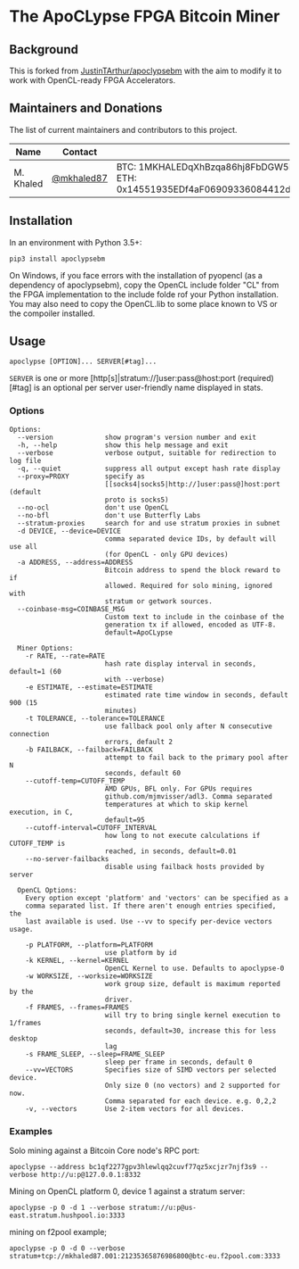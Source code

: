 # The ApoCLypse FPGA Bitcoin Miner

## Background
This is forked from [JustinTArthur/apoclypsebm](https://github.com/JustinTArthur/apoclypsebm) with the aim to modify it to work with OpenCL-ready FPGA Accelerators.

## Maintainers and Donations

The list of current maintainers and contributors to this project.

| Name                  | Contact                   |                                                              |
| --------------------- | ------------------------- | ------------------------------------------------------------ |
| M. Khaled     | [@mkhaled87](https://github.com/mkhaled87)     | BTC: 1MKHALEDqXhBzqa86hj8FbDGW5HvDdA5Tq,<br />ETH: 0x14551935EDf4aF06909336084412dd805aE14b26|



## Installation
In an environment with Python 3.5+:

    pip3 install apoclypsebm
    
On Windows, if you face errors with the installation of pyopencl (as a dependency of apoclypsebm), copy the OpenCL include folder "CL\" from the FPGA implementation to the include folde rof your Python installation. You may also need to copy the OpenCL.lib to some place known to VS or the compoiler installed.

## Usage
    apoclypse [OPTION]... SERVER[#tag]...

`SERVER` is one or more [http[s]|stratum://]user:pass@host:port (required)  
[#tag] is an optional per server user-friendly name displayed in stats.

### Options
```
Options:
  --version             show program's version number and exit
  -h, --help            show this help message and exit
  --verbose             verbose output, suitable for redirection to log file
  -q, --quiet           suppress all output except hash rate display
  --proxy=PROXY         specify as
                        [[socks4|socks5|http://]user:pass@]host:port (default
                        proto is socks5)
  --no-ocl              don't use OpenCL
  --no-bfl              don't use Butterfly Labs
  --stratum-proxies     search for and use stratum proxies in subnet
  -d DEVICE, --device=DEVICE
                        comma separated device IDs, by default will use all
                        (for OpenCL - only GPU devices)
  -a ADDRESS, --address=ADDRESS
                        Bitcoin address to spend the block reward to if
                        allowed. Required for solo mining, ignored with
                        stratum or getwork sources.
  --coinbase-msg=COINBASE_MSG
                        Custom text to include in the coinbase of the
                        generation tx if allowed, encoded as UTF-8.
                        default=ApoCLypse

  Miner Options:
    -r RATE, --rate=RATE
                        hash rate display interval in seconds, default=1 (60
                        with --verbose)
    -e ESTIMATE, --estimate=ESTIMATE
                        estimated rate time window in seconds, default 900 (15
                        minutes)
    -t TOLERANCE, --tolerance=TOLERANCE
                        use fallback pool only after N consecutive connection
                        errors, default 2
    -b FAILBACK, --failback=FAILBACK
                        attempt to fail back to the primary pool after N
                        seconds, default 60
    --cutoff-temp=CUTOFF_TEMP
                        AMD GPUs, BFL only. For GPUs requires
                        github.com/mjmvisser/adl3. Comma separated
                        temperatures at which to skip kernel execution, in C,
                        default=95
    --cutoff-interval=CUTOFF_INTERVAL
                        how long to not execute calculations if CUTOFF_TEMP is
                        reached, in seconds, default=0.01
    --no-server-failbacks
                        disable using failback hosts provided by server

  OpenCL Options:
    Every option except 'platform' and 'vectors' can be specified as a
    comma separated list. If there aren't enough entries specified, the
    last available is used. Use --vv to specify per-device vectors usage.

    -p PLATFORM, --platform=PLATFORM
                        use platform by id
    -k KERNEL, --kernel=KERNEL
                        OpenCL Kernel to use. Defaults to apoclypse-0
    -w WORKSIZE, --worksize=WORKSIZE
                        work group size, default is maximum reported by the
                        driver.
    -f FRAMES, --frames=FRAMES
                        will try to bring single kernel execution to 1/frames
                        seconds, default=30, increase this for less desktop
                        lag
    -s FRAME_SLEEP, --sleep=FRAME_SLEEP
                        sleep per frame in seconds, default 0
    --vv=VECTORS        Specifies size of SIMD vectors per selected device.
                        Only size 0 (no vectors) and 2 supported for now.
                        Comma separated for each device. e.g. 0,2,2
    -v, --vectors       Use 2-item vectors for all devices.
```

### Examples
Solo mining against a Bitcoin Core node's RPC port:

    apoclypse --address bc1qf2277gpv3hlewlqq2cuvf77qz5xcjzr7njf3s9 --verbose http://u:p@127.0.0.1:8332

Mining on OpenCL platform 0, device 1 against a stratum server:

    apoclypse -p 0 -d 1 --verbose stratum://u:p@us-east.stratum.hushpool.io:3333
    
mining on f2pool example;

    apoclypse -p 0 -d 0 --verbose stratum+tcp://mkhaled87.001:21235365876986800@btc-eu.f2pool.com:3333
